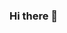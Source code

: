 ### Hi there 👋

<!--
**fuwad7/fuwad7** is a ✨ _special_ ✨ repository because its `README.md` (this file) appears on your GitHub profile.

Here are some ideas to get you started:

- 🔭 I’m currently working on C Programming.
- 🌱 I’m currently learning C Family.
- 👯 I’m looking to collaborate on Programming Based Projects.
- 🤔 I’m looking for help with C.
- 💬 Ask me about my interest
- 📫 How to reach me: fb.com/anaestheticsoul
- 😄 Pronouns: He
- ⚡ Fun fact:  
-->
